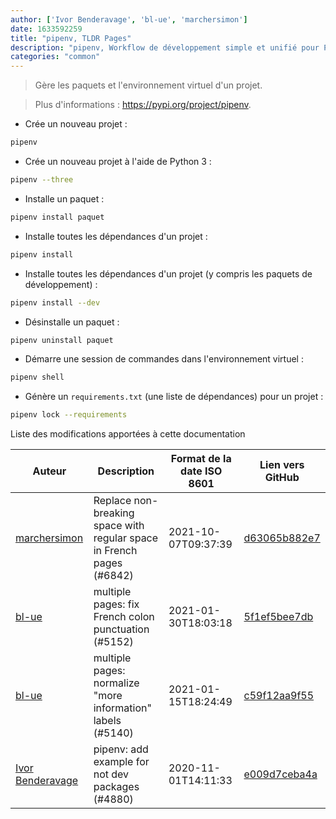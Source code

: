 ```yaml
---
author: ['Ivor Benderavage', 'bl-ue', 'marchersimon']
date: 1633592259
title: "pipenv, TLDR Pages"
description: "pipenv, Workflow de développement simple et unifié pour Python."
categories: "common"
---
```

> Gère les paquets et l'environnement virtuel d'un projet.

> Plus d'informations : <https://pypi.org/project/pipenv>.

- Crée un nouveau projet :

```bash
pipenv
```

- Crée un nouveau projet à l'aide de Python 3 :

```bash
pipenv --three
```

- Installe un paquet :

```bash
pipenv install paquet
```

- Installe toutes les dépendances d'un projet :

```bash
pipenv install
```

- Installe toutes les dépendances d'un projet (y compris les paquets de développement) :

```bash
pipenv install --dev
```

- Désinstalle un paquet :

```bash
pipenv uninstall paquet
```

- Démarre une session de commandes dans l'environnement virtuel :

```bash
pipenv shell
```

- Génère un `requirements.txt` (une liste de dépendances) pour un projet :

```bash
pipenv lock --requirements
```
Liste des modifications apportées à cette documentation


Auteur | Description | Format de la date ISO 8601 | Lien vers GitHub
------|-----|-----|-----
[marchersimon](mailto:50295997+marchersimon@users.noreply.github.com) | Replace non-breaking space with regular space in French pages (#6842) | 2021-10-07T09:37:39 | [d63065b882e7](https://github.com/tldr-pages/tldr/commit/d63065b882e77c3d3361e76cfa7f28bf5415832e)
[bl-ue](mailto:54780737+bl-ue@users.noreply.github.com) | multiple pages: fix French colon punctuation (#5152) | 2021-01-30T18:03:18 | [5f1ef5bee7db](https://github.com/tldr-pages/tldr/commit/5f1ef5bee7dba1b2749d25e4d0a7be22c89cf8b4)
[bl-ue](mailto:54780737+bl-ue@users.noreply.github.com) | multiple pages: normalize "more information" labels (#5140) | 2021-01-15T18:24:49 | [c59f12aa9f55](https://github.com/tldr-pages/tldr/commit/c59f12aa9f55d85612ba22e4da86db293ff76977)
[Ivor Benderavage](mailto:ivor.benderavage@gmail.com) | pipenv: add example for not dev packages (#4880) | 2020-11-01T14:11:33 | [e009d7ceba4a](https://github.com/tldr-pages/tldr/commit/e009d7ceba4a21a7920c47f78f4f2d2bf6810854)

